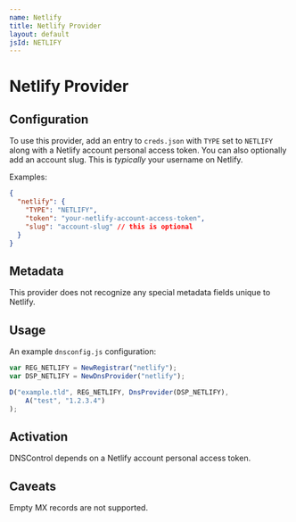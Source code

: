 ```yaml
---
name: Netlify
title: Netlify Provider
layout: default
jsId: NETLIFY
---
```

# Netlify Provider
## Configuration

To use this provider, add an entry to `creds.json` with `TYPE` set to `NETLIFY`
along with a Netlify account personal access token. You can also optionally add an
account slug. This is _typically_ your username on Netlify.

Examples:

```json
{
  "netlify": {
    "TYPE": "NETLIFY",
    "token": "your-netlify-account-access-token",
    "slug": "account-slug" // this is optional
  }
}
```

## Metadata
This provider does not recognize any special metadata fields unique to Netlify.

## Usage
An example `dnsconfig.js` configuration:

```js
var REG_NETLIFY = NewRegistrar("netlify");
var DSP_NETLIFY = NewDnsProvider("netlify");

D("example.tld", REG_NETLIFY, DnsProvider(DSP_NETLIFY),
    A("test", "1.2.3.4")
);
```

## Activation
DNSControl depends on a Netlify account personal access token.

## Caveats
Empty MX records are not supported.


